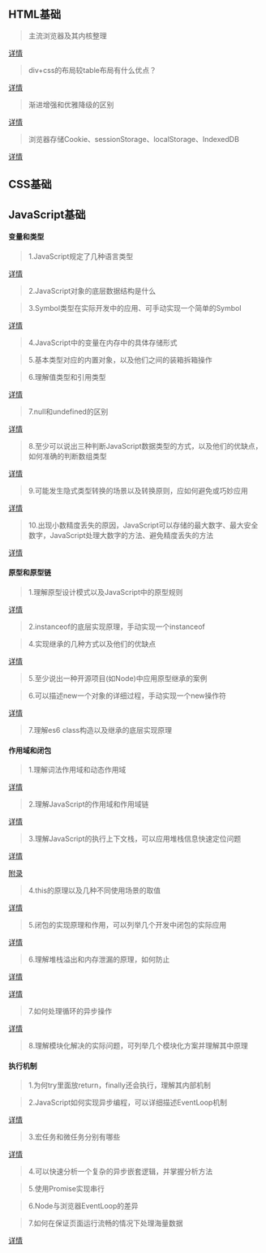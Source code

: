 ## HTML基础

> 主流浏览器及其内核整理

[详情](前端面试准备/html/主流浏览器及其内核整理.md)

> div+css的布局较table布局有什么优点？

[详情](前端面试准备/html/div+css的布局较table布局有什么优点.md)

> 渐进增强和优雅降级的区别

[详情](前端面试准备/html/渐进增强和优雅降级的区别.md)

> 浏览器存储Cookie、sessionStorage、localStorage、IndexedDB

[详情](前端面试准备/html/浏览器存储.md)

## CSS基础


## JavaScript基础

#### 变量和类型

> 1.JavaScript规定了几种语言类型

[详情](前端面试准备/js/JavaScript规定了几种语言类型.md)

> 2.JavaScript对象的底层数据结构是什么

> 3.Symbol类型在实际开发中的应用、可手动实现一个简单的Symbol

[详情](前端面试准备/js/Symbol类型学习.md)

> 4.JavaScript中的变量在内存中的具体存储形式


> 5.基本类型对应的内置对象，以及他们之间的装箱拆箱操作


> 6.理解值类型和引用类型

[详情](前端面试准备/js/理解值类型和引用类型.md)

> 7.null和undefined的区别

[详情](前端面试准备/js/null和undefined的区别.md)

> 8.至少可以说出三种判断JavaScript数据类型的方式，以及他们的优缺点，如何准确的判断数组类型

[详情](前端面试准备/js/判断JavaScript数据类型的方式.md)

> 9.可能发生隐式类型转换的场景以及转换原则，应如何避免或巧妙应用

[详情](前端面试准备/js/隐式类型转换.md)

> 10.出现小数精度丢失的原因，JavaScript可以存储的最大数字、最大安全数字，JavaScript处理大数字的方法、避免精度丢失的方法

[详情](前端面试准备/js/出现小数精度丢失的原因和解决方案.md)

#### 原型和原型链

> 1.理解原型设计模式以及JavaScript中的原型规则

[详情](前端面试准备/js/理解原型设计模式以及JavaScript中的原型规则.md)

> 2.instanceof的底层实现原理，手动实现一个instanceof


> 4.实现继承的几种方式以及他们的优缺点

[详情](前端面试准备/js/实现继承的几种方式以及他们的优缺点.md)

> 5.至少说出一种开源项目(如Node)中应用原型继承的案例


> 6.可以描述new一个对象的详细过程，手动实现一个new操作符

[详情](前端面试准备/js/new操作符.md)

> 7.理解es6 class构造以及继承的底层实现原理

#### 作用域和闭包

> 1.理解词法作用域和动态作用域

[详情](前端面试准备/js/理解词法作用域和动态作用域.md)

> 2.理解JavaScript的作用域和作用域链

[详情](前端面试准备/js/理解JavaScript的作用域和作用域链.md)

> 3.理解JavaScript的执行上下文栈，可以应用堆栈信息快速定位问题

[详情](前端面试准备/js/执行上下文.md)

[附录](前端面试准备/js/执行上下文.xmind)

> 4.this的原理以及几种不同使用场景的取值

[详情](前端面试准备/js/this的原理以及几种不同使用场景的取值.md)

> 5.闭包的实现原理和作用，可以列举几个开发中闭包的实际应用

[详情](前端面试准备/js/闭包.md)

> 6.理解堆栈溢出和内存泄漏的原理，如何防止

[详情](前端面试准备/js/理解堆栈溢出和内存泄漏的原理，如何防止.md)

[详情](前端面试准备/js/堆栈队列.md)

> 7.如何处理循环的异步操作

[详情](前端面试准备/js/如何处理循环的异步操作.md)

> 8.理解模块化解决的实际问题，可列举几个模块化方案并理解其中原理

#### 执行机制

> 1.为何try里面放return，finally还会执行，理解其内部机制


> 2.JavaScript如何实现异步编程，可以详细描述EventLoop机制

[详情](前端面试准备/js/JavaScript如何实现异步编程，EventLoop机制.md)

> 3.宏任务和微任务分别有哪些

[详情](前端面试准备/js/宏任务和微任务分别有哪些.md)

> 4.可以快速分析一个复杂的异步嵌套逻辑，并掌握分析方法


> 5.使用Promise实现串行


> 6.Node与浏览器EventLoop的差异


> 7.如何在保证页面运行流畅的情况下处理海量数据

[详情](前端面试准备/js/如何在保证页面运行流畅的情况下处理海量数据.md)
